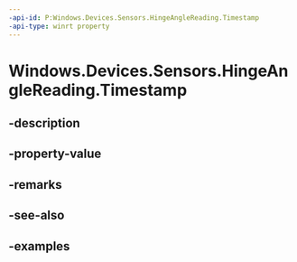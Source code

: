 ```yaml
---
-api-id: P:Windows.Devices.Sensors.HingeAngleReading.Timestamp
-api-type: winrt property
---
```


<!-- Property syntax.
public DateTime Timestamp { get; }
-->

# Windows.Devices.Sensors.HingeAngleReading.Timestamp

## -description

## -property-value

## -remarks

## -see-also

## -examples

